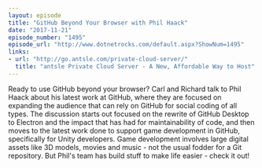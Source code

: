 ```yaml
---
layout: episode
title: "GitHub Beyond Your Browser with Phil Haack"
date: "2017-11-21"
episode_number: "1495"
episode_url: "http://www.dotnetrocks.com/default.aspx?ShowNum=1495"
links:
- url: "http://go.antsle.com/private-cloud-server/"
  title: "antsle Private Cloud Server - A New, Affordable Way to Host"
---
```


Ready to use GitHub beyond your browser? Carl and Richard talk to Phil Haack about his latest work at GitHub, where they are focused on expanding the audience that can rely on GitHub for social coding of all types. The discussion starts out focused on the rewrite of GitHub Desktop to Electron and the impact that has had for maintainability of code, and then moves to the latest work done to support game development in GitHub, specifically for Unity developers. Game development involves large digital assets like 3D models, movies and music - not the usual fodder for a Git repository. But Phil's team has build stuff to make life easier - check it out!

